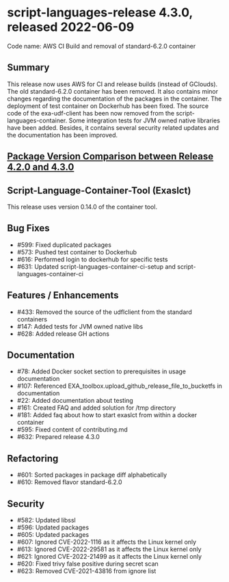 # script-languages-release 4.3.0, released 2022-06-09

Code name: AWS CI Build and removal of standard-6.2.0 container

## Summary

This release now uses AWS for CI and release builds (instead of GClouds). The old standard-6.2.0 container has been removed. 
It also contains minor changes regarding the documentation of the packages in the container. The deployment of test container on Dockerhub has been fixed.
The source code of the exa-udf-client has been now removed from the script-languages-container. Some integration tests for JVM owned native libraries have been added.
Besides, it contains several security related updates and the documentation has been improved.

## [Package Version Comparison between Release 4.2.0 and 4.3.0](package_diffs/4.3.0/README.md)
  
## Script-Language-Container-Tool (Exaslct)

This release uses version 0.14.0 of the container tool.

## Bug Fixes

 - #599: Fixed duplicated packages
 - #573: Pushed test container to Dockerhub
 - #616: Performed login to dockerhub for specific tests
 - #631: Updated script-languages-container-ci-setup and script-languages-container-ci

## Features / Enhancements

 - #433: Removed the source of the udflclient from the standard containers
 - #147: Added tests for JVM owned native libs
 - #628: Added release GH actions

## Documentation

 - #78: Added Docker socket section to prerequisites in usage documentation
 - #107: Referenced EXA_toolbox.upload_github_release_file_to_bucketfs in documentation
 - #22: Added documentation about testing
 - #161: Created FAQ and added solution for /tmp directory
 - #181: Added faq about how to start exaslct from within a docker container
 - #595: Fixed content of contributing.md
 - #632: Prepared release 4.3.0

## Refactoring

- #601: Sorted packages in package diff alphabetically
- #610: Removed flavor standard-6.2.0

## Security

 - #582: Updated libssl
 - #596: Updated packages
 - #605: Updated packages
 - #607: Ignored CVE-2022-1116 as it affects the Linux kernel only
 - #613: Ignored CVE-2022-29581 as it affects the Linux kernel only
 - #621: Ignored CVE-2022-21499 as it affects the Linux kernel only
 - #620: Fixed trivy false positive during secret scan 
 - #623: Removed CVE-2021-43816 from ignore list

